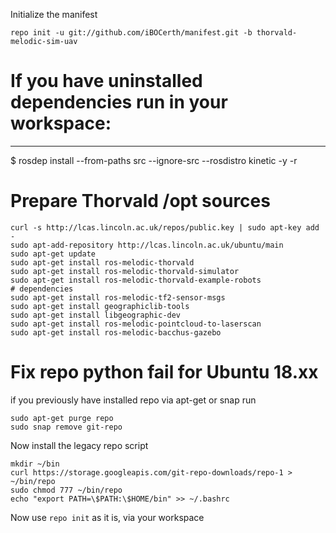 
Initialize the manifest

  	repo init -u git://github.com/iBOCerth/manifest.git -b thorvald-melodic-sim-uav
  

# If you have uninstalled dependencies run in your workspace:
---------------
$ rosdep install --from-paths src --ignore-src --rosdistro kinetic -y -r


# Prepare Thorvald /opt sources

```
curl -s http://lcas.lincoln.ac.uk/repos/public.key | sudo apt-key add - 
sudo apt-add-repository http://lcas.lincoln.ac.uk/ubuntu/main
sudo apt-get update
sudo apt-get install ros-melodic-thorvald 
sudo apt-get install ros-melodic-thorvald-simulator
sudo apt-get install ros-melodic-thorvald-example-robots
# dependencies
sudo apt-get install ros-melodic-tf2-sensor-msgs
sudo apt-get install geographiclib-tools 
sudo apt-get install libgeographic-dev
sudo apt-get install ros-melodic-pointcloud-to-laserscan
sudo apt-get install ros-melodic-bacchus-gazebo

```

# Fix repo python fail for Ubuntu 18.xx

if you previously have installed repo via apt-get or snap run
```
sudo apt-get purge repo
sudo snap remove git-repo
```
Now install the legacy repo script
```
mkdir ~/bin
curl https://storage.googleapis.com/git-repo-downloads/repo-1 > ~/bin/repo
sudo chmod 777 ~/bin/repo
echo "export PATH=\$PATH:\$HOME/bin" >> ~/.bashrc
```
Now use `repo init` as it is, via your workspace

